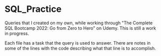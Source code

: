 # SQL_Practice
Queries that I created on my own, while working through "The Complete SQL Bootcamp 2022: Go from Zero to Hero" on Udemy.
This is still a work in progress.

Each file has a task that the query is used to answer.
There are notes in some of the lines with the code describing what that line is to accomplish. 
